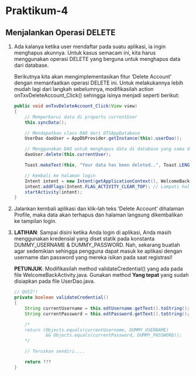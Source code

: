 # Praktikum-4

## Menjalankan Operasi DELETE
	
1.	Ada kalanya ketika user mendaftar pada suatu aplikasi, ia ingin menghapus akunnya. Untuk kasus semacam ini, kita harus menggunakan operasi DELETE yang berguna untuk menghapus data dari database.

	Berikutnya kita akan mengimplementasikan fitur ‘Delete Account’ dengan memanfaatkan operasi DELETE ini. Untuk melakukannya lebih mudah lagi dari langkah sebelumnya, modifikasilah action onTxvDeleteAccount_Click() sehingga isinya menjadi seperti berikut:
	```java
	public void onTxvDeleteAccount_Click(View view)
	{
	    // Memperbarui data di propertu currentUser
	    this.syncData();

	    // Mendapatkan class DAO dari DTSAppDatabase
	    UserDao daoUser = AppDbProvider.getInstance(this).userDao();

	    // Menggunakan DAO untuk menghapus data di database yang sama dengan data yang ada di property currentUser
	    daoUser.delete(this.currentUser);

	    Toast.makeText(this, "Your data has been deleted..", Toast.LENGTH_SHORT).show();

	    // Kembali ke halaman login
	    Intent intent = new Intent(getApplicationContext(), WelcomeBackActivity.class);
	    intent.addFlags(Intent.FLAG_ACTIVITY_CLEAR_TOP); // Lompati halaman sebelumnya
	    startActivity(intent);
	}
	```

2.	Jalankan kembali aplikasi dan klik-lah teks ‘Delete Account’ dihalaman Profile, maka data akan terhapus dan halaman langsung dikembalikan ke tampilan login.

3.	__LATIHAN__: Sampai disini ketika Anda login di aplikasi, Anda masih menggunakan kredensial yang diset statik pada konstanta DUMMY_USERNAME & DUMMY_PASSWORD. Nah, sekarang buatlah agar sedemikian sehingga pengguna dapat masuk ke aplikasi dengan username dan password yang mereka isikan pada saat registrasi!

	__PETUNJUK__: Modifikasilah method validateCredential() yang ada pada file WelcomeBackActivity.java. Gunakan method __Yang tepat__ yang sudah disiapkan pada file UserDao.java.
	```java
	// QUIZ!!
	private boolean validateCredential()
	{
	    String currentUsername = this.edtUsername.getText().toString();
	    String currentPassword = this.edtPassword.getText().toString();

	    /*
	    return (Objects.equals(currentUsername, DUMMY_USERNAME)
	            && Objects.equals(currentPassword, DUMMY_PASSWORD));
	    */
    
	    // Teruskan sendiri....

	    return ???
	}
	```

